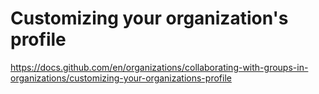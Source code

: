 # Customizing your organization's profile

https://docs.github.com/en/organizations/collaborating-with-groups-in-organizations/customizing-your-organizations-profile
